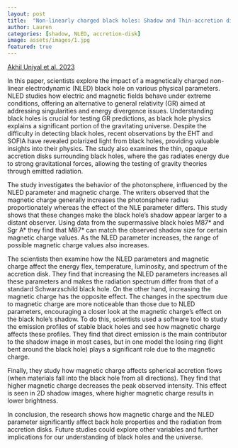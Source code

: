 ```yaml
---
layout: post
title:  "Non-linearly charged black holes: Shadow and Thin-accretion disk"
author: Lauren
categories: [shadow, NLED, accretion-disk]
image: assets/images/1.jpg
featured: true
---
```

[Akhil Uniyal et al. 2023](https://arxiv.org/pdf/2303.07174)

In this paper, scientists explore the impact of a magnetically charged non-linear electrodynamic (NLED) black hole on various physical parameters. NLED studies how electric and magnetic fields behave under extreme conditions, offering an alternative to general relativity (GR) aimed at addressing singularities and energy divergence issues. Understanding black holes is crucial for testing GR predictions, as black hole physics explains a significant portion of the gravitating universe. Despite the difficulty in detecting black holes, recent observations by the EHT and SOFIA have revealed polarized light from black holes, providing valuable insights into their physics. The study also examines the thin, opaque accretion disks surrounding black holes, where the gas radiates energy due to strong gravitational forces, allowing the testing of gravity theories through emitted radiation. 

The study investigates the behavior of the photonsphere, influenced by the NLED parameter and magnetic charge. The writers observed that the magnetic charge generally increases the photonsphere radius proportionately whereas the effect of the NLE parameter differs. This study shows that these changes make the black hole’s shadow appear larger to a distant observer. Using data from the supermassive black holes M87* and Sgr A* they find that M87* can match the observed shadow size for certain magnetic charge values. As the NLED parameter increases, the range of possible magnetic charge values also increases. 

The scientists then examine how the NLED parameters and magnetic charge affect the energy flex, temperature, luminosity, and spectrum of the accretion disk. They find that increasing the NLED parameters increases all these parameters and makes the radiation spectrum differ from that of a standard Schwarzschild black hole. On the other hand, increasing the magnetic charge has the opposite effect. The changes in the spectrum due to magnetic charge are more noticeable than those due to NLED parameters, encouraging a closer look at the magnetic charge’s effect on the black hole’s shadow. To do this, scientists used a software tool to study the emission profiles of stable black holes and see how magnetic charge affects these profiles. They find that direct emission is the main contributor to the shadow image in most cases, but in one model the losing ring (light bent around the black hole) plays a significant role due to the magnetic charge. 

Finally, they study how magnetic charge affects spherical accretion flows (when materials fall into the black hole from all directions). They find that higher magnetic charge decreases the peak observed intensity. This effect is seen in 2D shadow images, where higher magnetic charge results in lower brightness. 

In conclusion, the research shows how magnetic charge and the NLED parameter significantly affect back hole properties and the radiation from accretion disks. Future studies could explore other variables and further implications for our understanding of black holes and the universe. 

